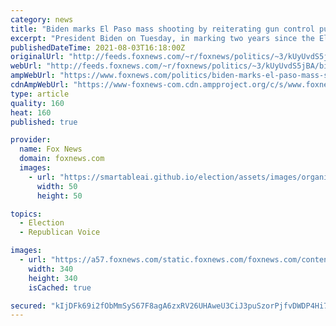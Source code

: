 ```yaml
---
category: news
title: "Biden marks El Paso mass shooting by reiterating gun control push, denouncing 'hate-fueled violence'"
excerpt: "President Biden on Tuesday, in marking two years since the El Paso shooting which took the lives of 23 individuals, called for Americans to “stand united against hate and violence,” outlining his administration’s efforts to combat domestic terrorism and end “the plague of gun violence” in the country."
publishedDateTime: 2021-08-03T16:18:00Z
originalUrl: "http://feeds.foxnews.com/~r/foxnews/politics/~3/kUyUvdS5jBA/biden-marks-el-paso-mass-shooting-gun-control-push-hate-fueled-violence"
webUrl: "http://feeds.foxnews.com/~r/foxnews/politics/~3/kUyUvdS5jBA/biden-marks-el-paso-mass-shooting-gun-control-push-hate-fueled-violence"
ampWebUrl: "https://www.foxnews.com/politics/biden-marks-el-paso-mass-shooting-gun-control-push-hate-fueled-violence.amp"
cdnAmpWebUrl: "https://www-foxnews-com.cdn.ampproject.org/c/s/www.foxnews.com/politics/biden-marks-el-paso-mass-shooting-gun-control-push-hate-fueled-violence.amp"
type: article
quality: 160
heat: 160
published: true

provider:
  name: Fox News
  domain: foxnews.com
  images:
    - url: "https://smartableai.github.io/election/assets/images/organizations/foxnews.com-50x50.jpg"
      width: 50
      height: 50

topics:
  - Election
  - Republican Voice

images:
  - url: "https://a57.foxnews.com/static.foxnews.com/foxnews.com/content/uploads/2020/10/340/340/brooke-singman-headshot.jpg?ve=1&tl=1"
    width: 340
    height: 340
    isCached: true

secured: "kIjDFk69i2fObMmSyS67F8agA6zxRV26UHAweU3CiJ3puSzorPjfvDWDP4Hi7Cccm3VsmBKVAse270cChQb0F2msYeR9iAJTMGUaTO99VrnblOBfsiqWEiCqQ4Kdtjf52vTIHHpru+J7ozbdx8cJNaMs8WP07GIqUDpntHxlTYJ9zoOLoRZ+FOrJ1v9bd3jItbW4d+RA0GIQrXL2bxlsvbdmZ1FQyIFAy2dJPQaT0LHhh/o1vUb6Hmg4nhF+RKrdIvuITIcOSEGsFIfQf44lOz5JnLOMC2DWhRKSJr9XRXJcU9S+UUF2lX0OH26ZuJqz+Jsic7Zj+eSCub1xy1btduwMXQyHLw22OX7p/lCZxJo=;k0iJ+XAcgm+dEndkUwcRyA=="
---
```


